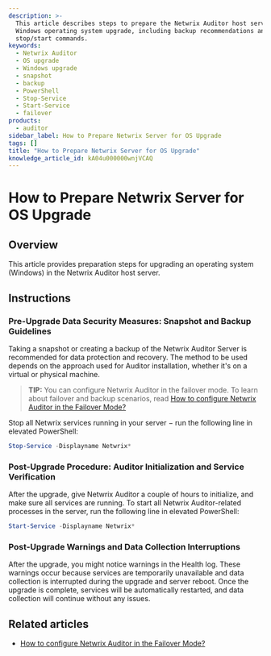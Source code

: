 ```yaml
---
description: >-
  This article describes steps to prepare the Netwrix Auditor host server for a
  Windows operating system upgrade, including backup recommendations and service
  stop/start commands.
keywords:
  - Netwrix Auditor
  - OS upgrade
  - Windows upgrade
  - snapshot
  - backup
  - PowerShell
  - Stop-Service
  - Start-Service
  - failover
products:
  - auditor
sidebar_label: How to Prepare Netwrix Server for OS Upgrade
tags: []
title: "How to Prepare Netwrix Server for OS Upgrade"
knowledge_article_id: kA04u000000wnjVCAQ
---
```


# How to Prepare Netwrix Server for OS Upgrade

## Overview

This article provides preparation steps for upgrading an operating system (Windows) in the Netwrix Auditor host server.

## Instructions

### Pre-Upgrade Data Security Measures: Snapshot and Backup Guidelines

Taking a snapshot or creating a backup of the Netwrix Auditor Server is recommended for data protection and recovery. The method to be used depends on the approach used for Auditor installation, whether it's on a virtual or physical machine.

> **TIP:** You can configure Netwrix Auditor in the failover mode. To learn about failover and backup scenarios, read [How to configure Netwrix Auditor in the Failover Mode?](https://docs.netwrix.com/docs/kb/auditor/how-to-configure-netwrix-auditor-in-failover-mode.md)

Stop all Netwrix services running in your server − run the following line in elevated PowerShell:

```powershell
Stop-Service -Displayname Netwrix*
```

### Post-Upgrade Procedure: Auditor Initialization and Service Verification

After the upgrade, give Netwrix Auditor a couple of hours to initialize, and make sure all services are running. To start all Netwrix Auditor-related processes in the server, run the following line in elevated PowerShell:

```powershell
Start-Service -Displayname Netwrix*
```

### Post-Upgrade Warnings and Data Collection Interruptions

After the upgrade, you might notice warnings in the Health log. These warnings occur because services are temporarily unavailable and data collection is interrupted during the upgrade and server reboot. Once the upgrade is complete, services will be automatically restarted, and data collection will continue without any issues.

## Related articles

- [How to configure Netwrix Auditor in the Failover Mode?](https://docs.netwrix.com/docs/kb/auditor/how-to-configure-netwrix-auditor-in-failover-mode.md)
